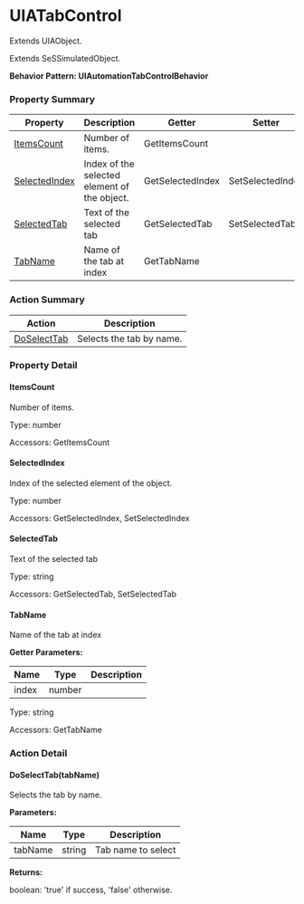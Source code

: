 # UIATabControl

Extends <link displaytype="text" defaultstyle="true" type="topiclink" href="UIAObject" styleclass="Normal" translate="true">UIAObject</link>.

Extends SeSSimulatedObject.





**Behavior Pattern: UIAutomationTabControlBehavior**


<!-- ============================== property summary ========================== -->

	

### Property Summary

| **Property** | **Description** | **Getter** | **Setter** |
| ------------ | --------------- | ---------- | ---------- |
| [ItemsCount](#ItemsCount) | Number of items. | GetItemsCount |  |
| [SelectedIndex](#SelectedIndex) | Index of the selected element of the object. | GetSelectedIndex | SetSelectedIndex |
| [SelectedTab](#SelectedTab) | Text of the selected tab | GetSelectedTab | SetSelectedTab |
| [TabName](#TabName) | Name of the tab at index | GetTabName |  |



	
<!-- ============================== action summary ========================== -->



### Action Summary

|  **Action** | **Description** | 
| ----------- | --------------- |
|	[DoSelectTab](#DoSelectTab) | Selects the tab by name. |




<!-- ============================== property detail ========================== -->
	
### Property Detail
		
<a name="ItemsCount"></a>
#### ItemsCount


Number of items.

			
	
			
Type: number
			
			
Accessors: GetItemsCount
			
		
<a name="SelectedIndex"></a>
#### SelectedIndex


Index of the selected element of the object.

			
	
			
Type: number
			
			
Accessors: GetSelectedIndex, SetSelectedIndex
			
		
<a name="SelectedTab"></a>
#### SelectedTab


Text of the selected tab

			
	
			
Type: string
			
			
Accessors: GetSelectedTab, SetSelectedTab
			
		
<a name="TabName"></a>
#### TabName


Name of the tab at index

			
**Getter Parameters:**

| **Name** | **Type** | **Description** |
| -------- | -------- | --------------- |	
| index | number |  |


	
			
Type: string
			
			
Accessors: GetTabName
			
		
	
	
<!-- ============================== action detail ========================== -->
	
### Action Detail
		
<a name="DoSelectTab"></a>    
#### DoSelectTab(tabName)

Selects the tab by name.


**Parameters:**

|	**Name** | **Type** | **Description** |
| ---------- | -------- | --------------- |
| tabName | string |	Tab name to select |




**Returns:**

boolean: 'true' if success, 'false' otherwise.




	

